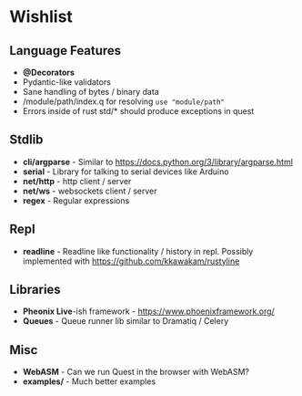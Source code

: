 # Wishlist

## Language Features
- **@Decorators**
- Pydantic-like validators
- Sane handling of bytes / binary data
- /module/path/index.q for resolving `use "module/path"`
- Errors inside of rust std/* should produce exceptions in quest

## Stdlib
- **cli/argparse** - Similar to https://docs.python.org/3/library/argparse.html
- **serial** - Library for talking to serial devices like Arduino
- **net/http** - http client / server
- **net/ws** - websockets client / server
- **regex** - Regular expressions

## Repl
- **readline** - Readline like functionality / history in repl.  Possibly implemented with https://github.com/kkawakam/rustyline

## Libraries
- **Pheonix Live**-ish framework - https://www.phoenixframework.org/
- **Queues** - Queue runner lib similar to Dramatiq / Celery

## Misc
- **WebASM** - Can we run Quest in the browser with WebASM?
- **examples/** - Much better examples
